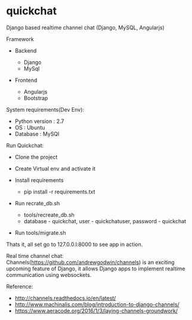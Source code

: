 # quickchat
Django based realtime channel chat (Django, MySQL, Angularjs)

Framework
  - Backend
    - Django
    - MySql
  
  - Frontend
    - Angularjs
    - Bootstrap
    
System requirements(Dev Env):
  - Python version : 2.7
  - OS : Ubuntu
  - Database : MySQl
  
Run Quickchat:
  - Clone the project
  - Create Virtual env and activate it
  - Install requirements
    - pip install -r requirements.txt
  - Run recrate_db.sh
    - tools/recreate_db.sh
    - database - quickchat, user - quickchatuser, password - quickchat
  
  - Run tools/migrate.sh

Thats it, all set go to 127.0.0.l:8000 to see app in action.

Real time channel chat:
  Channels(https://github.com/andrewgodwin/channels) is an exciting upcoming feature of Django, it allows Django apps to implement realtime communication using websockets.

Reference:
  - http://channels.readthedocs.io/en/latest/
  - http://www.machinalis.com/blog/introduction-to-django-channels/
  - https://www.aeracode.org/2016/1/3/laying-channels-groundwork/
  
  
    
